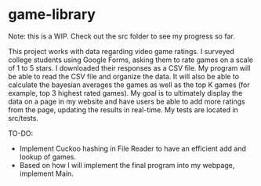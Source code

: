 # game-library

Note: this is a WIP. Check out the src folder to see my progress so far.

This project works with data regarding video game ratings. I surveyed college students using Google Forms, asking them to rate games on a scale of 1 to 5 stars. I downloaded their responses as a CSV file. My program will be able to read the CSV file and organize the data. It will also be able to calculate the bayesian averages the games as well as the top K games (for example, top 3 highest rated games). My goal is to ultimately display the data on a page in my website and have users be able to add more ratings from the page, updating the results in real-time. My tests are located in src/tests.

TO-DO:
  - Implement Cuckoo hashing in File Reader to have an efficient add and lookup of games.
  - Based on how I will implement the final program into my webpage, implement Main.
